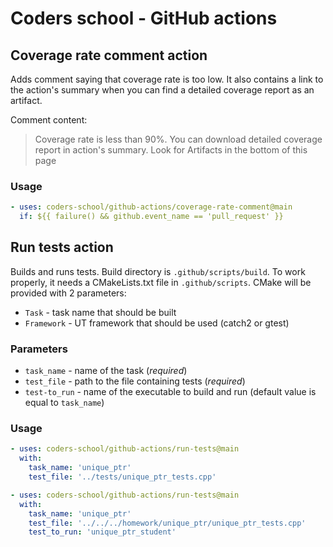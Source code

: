 # Coders school - GitHub actions

## Coverage rate comment action
Adds comment saying that coverage rate is too low.
It also contains a link to the action's summary when you can find a detailed coverage report as an artifact.

Comment content:
> Coverage rate is less than 90%. You can download detailed coverage report in action's summary. Look for Artifacts in the bottom of this page

### Usage
```yaml
- uses: coders-school/github-actions/coverage-rate-comment@main
  if: ${{ failure() && github.event_name == 'pull_request' }}
```

## Run tests action
Builds and runs tests.
Build directory is `.github/scripts/build`.
To work properly, it needs a CMakeLists.txt file in `.github/scripts`.
CMake will be provided with 2 parameters:
- `Task` - task name that should be built
- `Framework` - UT framework that should be used (catch2 or gtest)

### Parameters
- `task_name` - name of the task (*required*)
- `test_file` - path to the file containing tests (*required*)
- `test-to_run` - name of the executable to build and run (default value is equal to `task_name`)

### Usage
```yaml
- uses: coders-school/github-actions/run-tests@main
  with:
    task_name: 'unique_ptr'
    test_file: '../tests/unique_ptr_tests.cpp'
```

```yaml
- uses: coders-school/github-actions/run-tests@main
  with:
    task_name: 'unique_ptr'
    test_file: '../../../homework/unique_ptr/unique_ptr_tests.cpp'
    test_to_run: 'unique_ptr_student'
```
